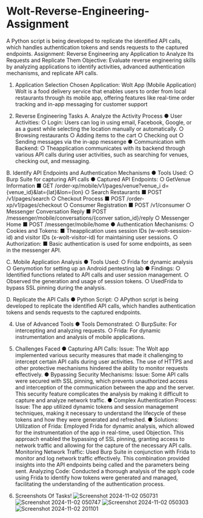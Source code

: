 # Wolt-Reverse-Engineering-Assignment
A Python script is being developed to replicate the  identified API calls, which handles authentication tokens  and sends requests to the captured endpoints.
Assignment: Reverse Engineering any
 Application to Analyze Its Requests and
 Replicate Them
 Objective: Evaluate reverse engineering skills by analyzing applications to
 identify activities, advanced authentication mechanisms, and replicate API
 calls.
 1. Application Selection
 Chosen Application: Wolt App (Mobile Application)
 Wolt is a food delivery service that enables users to order
 from local restaurants through its mobile app, offering features
 like real-time order tracking and in-app messaging for
 customer support

 2. Reverse Engineering Tasks
 A. Analyze the Activity Process
 ● User Activities:
 ○ Login: Users can log in using email, Facebook, Google, or
 as a guest while selecting the location manually or
 automatically.
 ○ Browsing restaurants
 ○ Adding items to the cart
○ Checking out
 ○ Sending messages via the in-app messenge
 ● Communication with Backend:
 ○ Theapplication communicates with its backend through
 various API calls during user activities, such as searching
 for venues, checking out, and messaging.

 B. Identify API Endpoints and Authentication Mechanisms
 ● Tools Used:
 ○ Burp Suite for capturing API calls
 ● Captured API Endpoints:
 ○ GetVenue Information
 ■ GET
 /order-xp/mobile/v1/pages/venue?venue_i
 d={venue_id}&lat={lat}&lon={lon}
 ○ Search Restaurants
 ■ POST /v1/pages/search
 ○ Checkout Process
 ■ POST /order-xp/v1/pages/checkout
 ○ Consumer Registration
 ■ POST /v1/consumer
 ○ Messenger Conversation Reply
 ■ POST
 /messenger/mobile/conversations/{conver
 sation_id}/reply
 ○ Messenger Home
 ■ POST /messenger/mobile/home
● Authentication Mechanisms:
 ○ Cookies and Tokens:
 ■ Theapplication uses session IDs
 (w-wolt-session-id) and visitor IDs
 (x-wolt-visitor-id) for maintaining user
 sessions.
 ○ Authorization:
 ■ Basic authentication is used for some endpoints, as
 seen in the messenger API.
 
 C. Mobile Application Analysis
 ● Tools Used:
 ○ Frida for dynamic analysis
 ○ Genymotion for setting up an Android pentesting lab
 ● Findings:
 ○ Identified functions related to API calls and user session
 management.
○ Observed the generation and usage of session tokens.
 ○ UsedFrida to bypass SSL pinning during the analysis.
 
 D. Replicate the API Calls
 ● Python Script:
 ○ APython script is being developed to replicate the
 identified API calls, which handles authentication tokens
 and sends requests to the captured endpoints.

 4. Use of Advanced Tools
 ● Tools Demonstrated:
 ○ BurpSuite: For intercepting and analyzing requests.
 ○ Frida: For dynamic instrumentation and analysis of mobile
 applications.
 
 5. Challenges Faced
 ● Capturing API Calls:
 Issue: The Wolt app implemented various security measures
 that made it challenging to intercept certain API calls during user
 activities. The use of HTTPS and other protective mechanisms
 hindered the ability to monitor requests effectively.
 ● Bypassing Security Mechanisms:
 Issue: Some API calls were secured with SSL pinning, which
 prevents unauthorized access and interception of the
 communication between the app and the server. This security
 feature complicates the analysis by making it difficult to capture
 and analyze network traffic.
 ● Complex Authentication Process:
 Issue: The app utilized dynamic tokens and session
 management techniques, making it necessary to understand the
 lifecycle of these tokens and how they were generated and
 refreshed.
 ● Solutions:
 Utilization of Frida: Employed Frida for dynamic analysis, which
 allowed for the instrumentation of the app in real-time, used
 Objection. This approach enabled the bypassing of SSL pinning,
 granting access to network traffic and allowing for the capture of
 the necessary API calls.
 Monitoring Network Traffic: Used Burp Suite in conjunction
 with Frida to monitor and log network traffic effectively. This
 combination provided insights into the API endpoints being
 called and the parameters being sent.
 Analyzing Code: Conducted a thorough analysis of the app’s
 code using Frida to identify how tokens were generated and
 managed, facilitating the understanding of the authentication
 process.

7. Screenshots Of Tasks!
   ![Screenshot 2024-11-02 050731](https://github.com/user-attachments/assets/ded0d807-4075-4750-905e-057edb221b42)
   ![Screenshot 2024-11-02 050747](https://github.com/user-attachments/assets/25d9f092-cce3-49f1-bba2-7199140ae1ab)
   ![Screenshot 2024-11-02 050303](https://github.com/user-attachments/assets/eef5d7b8-6ea1-4328-8a50-33e0c9f4329e)
   ![Screenshot 2024-11-02 201101](https://github.com/user-attachments/assets/2518c10e-3179-45c6-aa27-e69da7beb35c)

